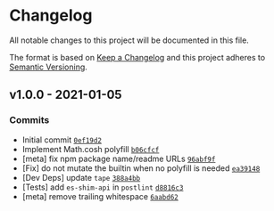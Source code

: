 # Changelog

All notable changes to this project will be documented in this file.

The format is based on [Keep a Changelog](https://keepachangelog.com/en/1.0.0/)
and this project adheres to [Semantic Versioning](https://semver.org/spec/v2.0.0.html).

## v1.0.0 - 2021-01-05

### Commits

- Initial commit [`0ef19d2`](https://github.com/es-shims/Math.fround/commit/0ef19d272373e89ed397d695f4d2602160bb4372)
- Implement Math.cosh polyfill [`b06cfcf`](https://github.com/es-shims/Math.fround/commit/b06cfcf4394af32199cce1e772a4c5048b24806c)
- [meta] fix npm package name/readme URLs [`96abf9f`](https://github.com/es-shims/Math.fround/commit/96abf9f03207e51b4b3f579f94c33468ebe5aaac)
- [Fix] do not mutate the builtin when no polyfill is needed [`ea39148`](https://github.com/es-shims/Math.fround/commit/ea39148a144e67d816e02e5e7af22fad27fc43a6)
- [Dev Deps] update `tape` [`388a4bb`](https://github.com/es-shims/Math.fround/commit/388a4bb23796a6993172c2687c3b30e120ca95bd)
- [Tests] add `es-shim-api` in `postlint` [`d8816c3`](https://github.com/es-shims/Math.fround/commit/d8816c37f7c4230c64c0a38ea0e6d05da356180d)
- [meta] remove trailing whitespace [`6aabd62`](https://github.com/es-shims/Math.fround/commit/6aabd62d155e1a6bd30345916a09063cea9110ad)
